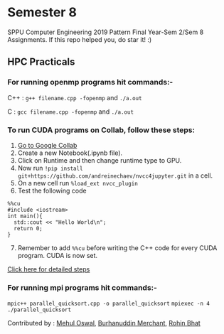 # Semester 8

SPPU Computer Engineering 2019 Pattern Final Year-Sem 2/Sem 8 Assignments. If this repo helped you, do star it! :)

## HPC Practicals

### For running openmp programs hit commands:-

C++ : `g++ filename.cpp -fopenmp` and `./a.out`

C : `gcc filename.cpp -fopenmp` and `./a.out`

### To run CUDA programs on Collab, follow these steps:

1. [Go to Google Collab](https://colab.research.google.com)
2. Create a new Notebook(.ipynb file).
3. Click on Runtime and then change runtime type to GPU.
4. Now run `!pip install git+https://github.com/andreinechaev/nvcc4jupyter.git` in a cell.
5. On a new cell run `%load_ext nvcc_plugin`
6. Test the following code

```
%%cu
#include <iostream>
int main(){
  std::cout << "Hello World\n";
  return 0;
}
```

7. Remember to add `%%cu` before writing the C++ code for every CUDA program. CUDA is now set.

[Click here for detailed steps](https://www.geeksforgeeks.org/how-to-run-cuda-c-c-on-jupyter-notebook-in-google-colaboratory/)

### For running mpi programs hit commands:-

`mpic++ parallel_quicksort.cpp -o parallel_quicksort`
`mpiexec -n 4 ./parallel_quicksort`

Contributed by :
[Mehul Oswal](https://github.com/mehuloswal), [Burhanuddin Merchant](https://github.com/burhanuddinmerchant), [Rohin Bhat](https://github.com/RohinBhat)
